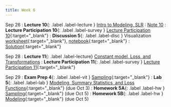 ```yaml
---
title: Week 6
---
```


Sep 26
: **Lecture 10**{: .label .label-lecture } [Intro to Modeling, SLR](lecture/lec10)
    : [Note 10](https://ds100.org/course-notes/intro_to_modeling/intro_to_modeling.html)
: **Lecture Participation 10**{: .label .label-survey } [Lecture Participation 10](https://app.sli.do/event/jWAyeqsFa7sA9BKYNkE2VD/embed/polls/3f5dd6ca-c1bd-4455-82d9-86a2a02a7512 ){:target="\_blank"}
: **Discussion 5**{: .label .label-disc } Visualization [worksheet](https://drive.google.com/file/d/1Osjaf_33oQpjT-1xOBeeSmvHGxjTC9Vj/view?usp=sharing){:target="_blank"}, [notebook](https://data100.datahub.berkeley.edu/hub/user-redirect/git-pull?repo=https%3A%2F%2Fgithub.com%2FDS-100%2Ffa23-student&urlpath=lab%2Ftree%2Ffa23-student%2Fdisc%2Fdisc05%2Fdisc05_coding_exercises.ipynb&branch=main){:target="_blank"}
    : [Solution](https://drive.google.com/file/d/1KFq7wV9N-LYEArIAmjGfrVXaBaKA27aI/view?usp=sharing){:target="_blank"}

Sep 28
: **Lecture 11**{: .label .label-lecture} [Constant model, Loss, and Transformations](lecture/lec11)
: **Lecture Participation 11**{: .label .label-survey } [Lecture Participation 11](https://app.sli.do/event/5w2oWSsnKW6wC6XnWAGsVK/embed/polls/3f066927-f89a-477b-9dad-b7779f7e6e43){:target="_blank"}

Sep 29
: **Exam Prep 4**{: .label .label-vit } [Sampling](https://drive.google.com/file/d/14SiuQmN6HFkxDp64EbjbfOeYz8K43KWR/view?usp=sharing){:target="_blank"}
: **Lab 5**{: .label .label-lab } [Modeling, Summary Statistics, and Loss Functions](https://data100.datahub.berkeley.edu/hub/user-redirect/git-pull?repo=https%3A%2F%2Fgithub.com%2FDS-100%2Ffa23-student&urlpath=lab%2Ftree%2Ffa23-student%2Flab%2Flab05%2Flab05.ipynb&branch=main){:target="_blank"} (due Oct 3)
: **Homework 5A**{: .label .label-hw } [Sampling](https://data100.datahub.berkeley.edu/hub/user-redirect/git-pull?repo=https%3A%2F%2Fgithub.com%2FDS-100%2Ffa23-student&urlpath=lab%2Ftree%2Ffa23-student%2Fhw%2Fhw05%2Fhw05.ipynb&branch=main){:target="_blank"} (due Oct 5)
: **Homework 5B**{: .label .label-hw } [Modeling](https://drive.google.com/file/d/1utlpYt8BM4YVILnDYzSBCP42gDul6Xzg/view?usp=sharing){:target="_blank"} (due Oct 5)
